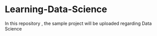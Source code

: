 # Learning-Data-Science
In this repository , the sample project will be uploaded regarding Data Science 
